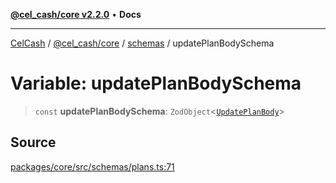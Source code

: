 [**@cel_cash/core v2.2.0**](../../README.md) • **Docs**

***

[CelCash](../../../../packages.md) / [@cel\_cash/core](../../README.md) / [schemas](../README.md) / updatePlanBodySchema

# Variable: updatePlanBodySchema

> `const` **updatePlanBodySchema**: `ZodObject`\<[`UpdatePlanBody`](../type-aliases/UpdatePlanBody.md)\>

## Source

[packages/core/src/schemas/plans.ts:71](https://github.com/Pyxlab/celcash/blob/f7cdc752c29f8a0dcef033e212602412d2050afc/packages/core/src/schemas/plans.ts#L71)
